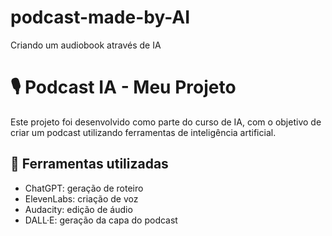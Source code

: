 # podcast-made-by-AI
Criando um audiobook através de IA

# 🎙️ Podcast IA - Meu Projeto

   Este projeto foi desenvolvido como parte do curso de IA, com o objetivo de criar um podcast utilizando ferramentas de inteligência artificial.

   ## 🧠 Ferramentas utilizadas
   - ChatGPT: geração de roteiro
   - ElevenLabs: criação de voz
   - Audacity: edição de áudio
   - DALL·E: geração da capa do podcast
